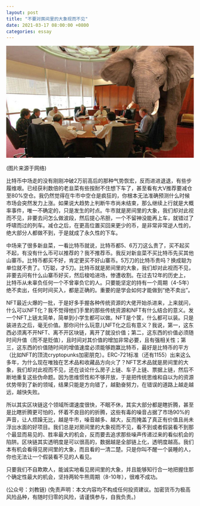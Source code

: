 ```yaml
---
layout: post
title: "不要对房间里的大象视而不见"
date: 2021-03-17 08:00:00 +0800
categories: essay
---
```


![](/images/2021/20210317.jpg)

(图片来源于网络)

比特币中场走的没有刚刚冲破2万前高后的那种气势恢宏，反而进进退退，有些步履维艰。已经获利数倍的老韭菜有些按耐不住想下车了，甚至看有大V推荐要减仓至80%空仓。我仍然觉得在牛市中空仓是疯狂的，你根本无法准确预测什么时候市场会突然发力上涨。如果说大趋势上判断牛市尚未结束，那么继续上行就是大概率事件，唯一不确定的，只是发生的时点。牛市就是房间里的大象，我们却对此视而不见，非要去问怎么做波段，然后提心吊胆，一个不留神没能再上车，就错过了呼啸而过的列车。减仓之后，在更高位置买回来更少的币，是非常非常逆人性的，绝大部分人都做不到，于是就成了永久性的下车。

中场来了很多新韭菜，一看比特币就说，比特币都5、6万刀这么贵了，买不起买不起，有没有什么币可以推荐的？我不推荐币。我反对新韭菜不买比特币先买其他山寨币。比特币都买不好，肯定更买不好山寨币。5万刀的比特币贵吗？换成聪为单位就不贵了。1万聪，才5刀。比特币就是房间里的大象，我们却对此视而不见，非要去问有什么山寨币好买，然后梭哈进场，惨遭收割。在过去12年的历史上，比特币从未辜负任何一个不曾辜负它的人。只要能坚定的持有一个周期（4-5年）绝不卖出，任何时间买入，都是正确的。重要的是学会如何才能做到“绝不卖出”。

NFT最近火爆的一批，于是好多手握各种传统资源的大佬开始杀进来，上来就问，什么可以NFT化？我不觉得他们手里的那些传统资源和NFT有什么结合的意义。发一个NFT上链太简单，简单到小学生都可以做。NFT是个筐，什么都可以装。只是装进去之后，毫无价值。那你问什么玩意儿NFT化之后有意义？我说，第一，这东西必须离不开NFT、离不开区块链，离开了就没价值；第二，这东西的价值必须随时间升值（而不是贬值），且时间对其价值的增加非常必要，且有强相关性；第三，这东西的价值随时间的增值速度必须能够跑赢比特币，最好是比特币的平方（比如NFT的顶流cryptopunks加密朋克）。ERC-721标准（还有1155）出来这么多年，为什么现在唯独在艺术品和收藏品方向火了？NFT艺术品就是房间里的大象，我们却对此视而不见，还在谈论什么房子上链、车子上链、票据上链，然后不断地重复这些伪命题。因为思维惯性和不够开放，于是把传统思维和自以为的资源优势带到了新的领域，结果只能是方向错了，越勤奋努力，在错误的道路上越走越远，越快失败。

所以其实区块链这个领域所谓速度很快，不眠不休，其实大部分都是瞎折腾，甚至是比瞎折腾更可怕的，怀着不良目的的折腾，这些有毒的噪音占据了市场90%的声音，让人烦躁无比，越是牛市，噪音越多、越大，反而掩盖了真正有价值且尚未浮出水面的好项目。我们总是对房间里的大象视而不见，看不到或者假装看不到那个最显而易见的、胜率最大的机会，反而要去追求那些噪声传递过来的看似机会的陷阱。区块链其实透明度是可以很高的，数据越是全部链上化，透明度越高。我们本有机会看得见房间里的大象，而且看的一清二楚。只是你叫不醒一个装睡的人，你也无法让一个假装看不见的人看见。

只要我们不自欺欺人，能诚实地看见房间里的大象，并且能够知行合一地把握住那个确定性最大的机会，坚持两轮牛熊周期（8-10年），很难不成功。

(公众号：刘教链)
(免责声明：本文内容均不构成任何投资建议。加密货币为极高风险品种，有随时归零的风险，请谨慎参与，自我负责。)
